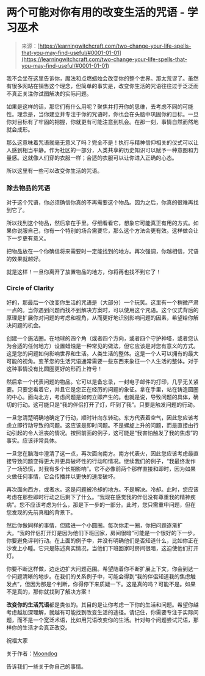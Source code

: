 <!--yml

category: 未分类

date: 2024-06-12 18:16:30

-->

# 两个可能对你有用的改变生活的咒语 - 学习巫术

> 来源：[https://learningwitchcraft.com/two-change-your-life-spells-that-you-may-find-useful/#0001-01-01](https://learningwitchcraft.com/two-change-your-life-spells-that-you-may-find-useful/#0001-01-01)

我不会坐在这里告诉你，魔法和点燃蜡烛会改变你的整个世界。那太荒谬了。虽然有很多网站在销售这个理念，但简单的事实是，改变你生活的咒语往往过于泛泛而不真正关注你试图解决的实际问题。

如果是这样的话，那它们有什么用呢？聚焦并打开你的思维，去考虑不同的可能性。理念是，当你建立并专注于你的咒语时，你也会在头脑中巩固你的目标。一旦你对目标有了牢固的把握，你就更有可能注意到机会。在那一刻，事情自然而然地就会成形。

那么这意味着咒语就毫无意义了吗？完全不是！执行与精神信仰相关的仪式可以让人感到相当平静。作为社区的一部分，人类共享的历史知识可以赋予一种意图和力量感。这就像人们穿的衣服一样；合适的衣服可以让你进入正确的心态。

所以这里有一些可以改变你生活的咒语。

### 除去物品的咒语

对于这个咒语，你必须确信你真的不再需要这个物品。因为之后，你真的很难再找到它了。

所以找到这个物品，然后拿在手里。仔细看看它，想象它可能真正有用的方式。如果你说服自己，你有一个特别的场合需要它，那么这个方法会更有效。这样做会让下一步更有意义。

把物品放在一个你确信将来需要时一定能找到的地方。再次强调，你越相信，咒语的效果就越好。

就是这样！一旦你离开了放置物品的地方，你将再也找不到它了！

### Circle of Clarity

好的，那最后一个改变你生活的咒语是（大部分）一个玩笑。这里有一个稍微严肃一点的。当你遇到问题而找不到解决方案时，可以使用这个咒语。这个仪式背后的原理是扩展你对问题的考虑和视角，从而更好地识别影响问题的因素，希望给你解决问题的机会。

创建一个施法圈。在地球的四个角（或者四个方向，或者四个守护神塔，或者您认为合适的任何地方）设置蜡烛是一种常见的做法，但它应该是对您有意义的方式。这是您的问题如何影响世界和生活。人类生活的整体。这是一个人可以拥有的最大可能的视角。变革您的生活咒语通常需要一些东西来象征一个人生活的整体。对于这种事情没有比圆圈更好的形而上符号！

然后拿一个代表问题的物品。它可以是备忘录，一封电子邮件的打印，几乎无关紧要。只要您看着它，并且它是您正在经历的问题的象征。拿在手里，站在铸造圆圈的中心。面向北方，考虑问题是如何立即产生的。也就是说，导致问题的具体，确切的行动。这可能只是“我的伴侣打开了灯，吓到了我”。只要是触发问题的行动。

一旦您清楚明确地确定了行动，顺时针向东转动。东方代表着空气，因此您应该考虑立即行动导致的问题。这应该是即时问题。不是螺旋上升的问题，而是直接由行动引起的令人沮丧的情况。按照前面的例子，这可能是“我害怕触发了我的焦虑”的事实。应该非常具体。

一旦您在脑海中澄清了这一点，再次面向南方。南方代表火，因此您应该考虑最直接导致问题变得更大并更具破坏性的行动和情况。继续我们的例子，“我最终发作了一场恐慌，对我有多个长期影响”。它不必像前两个那样直接和即时，因为如果火做任何事情，它会传播并以更快的速度破坏。

再次面向西方，或者水。这是问题被冷却的地方。不是解决。冷却。此时，您应该考虑在那些即时行动之后剩下了什么。“我现在感觉我的伴侣没有尊重我的精神疾病”。您不应该考虑为什么，那是下一步的一部分。此时，您只需重申问题，但在您发现的先前真相的背景下。

然后你做同样的事情，但踏进一个小圆圈。每次你走一圈，你把问题逐渐扩大。“我的伴侣打开灯是因为他们下班回家，房间很暗”可能是一个很好的下一步。你要避免评判行动。在上面的例子中，并没有明确他们是否知道什么，比如你正在沙发上小睡。它只是陈述真实情况，当他们下班回家时房间很暗，这迫使他们打开灯。

你要不断这样做，边走边扩大问题范围。希望随着你不断扩展上下文，你会到达一个问题清晰的地步。在我们的关系例子中，可能会得到“我的伴侣知道我的焦虑触发点”，但因为那是个判断，你得停下来质疑一下。这是真的吗？可能不是。如果不是真的，那你就找到了解决方案！

**改变你的生活咒语**都是类似的。其目的是让你考虑一下你的生活和问题。希望你越考虑越加深理解，就越有可能找到改变生活的途径。请记住，你需要专注于实际问题，而不是一个宽泛术语，比如用咒语改变你的生活。针对每个问题尝试咒语，那样你的生活才会真正改变。

祝福大家

关于作者：[Moondog](https://learningwitchcraft.com/profile/?tthayer/)

告诉我们一些关于你自己的事情。
